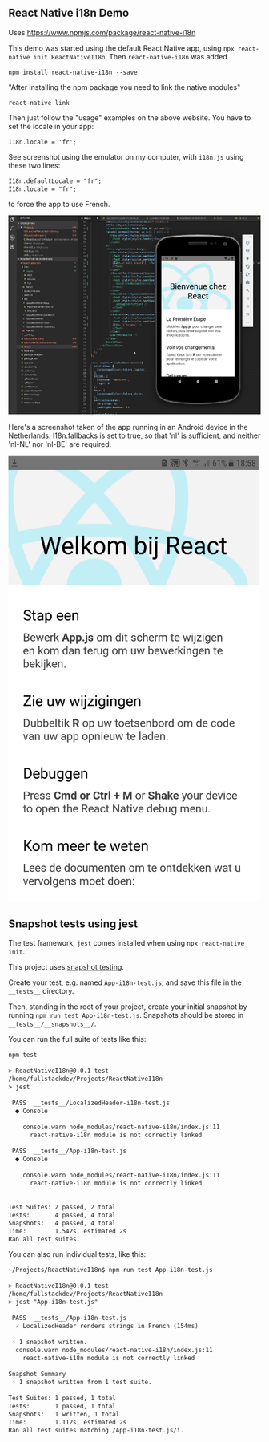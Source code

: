 ## React Native i18n Demo

Uses https://www.npmjs.com/package/react-native-i18n

This demo was started using the default React Native app, using `npx react-native init ReactNativeI18n`. Then `react-native-i18n` was added.

```
npm install react-native-i18n --save
```

"After installing the npm package you need to link the native modules"

```
react-native link
```

Then just follow the "usage" examples on the above website. You have to set the locale in your app:

```
I18n.locale = 'fr';
```

See screenshot using the emulator on my computer, with `i18n.js` using these two lines:
```
I18n.defaultLocale = "fr";
I18n.locale = "fr";
```
to force the app to use French.

![React Native i18n demo](https://github.com/fullStackOasis/react-native-i18n-demo/raw/master/react-native-i18n-demo.png)

Here's a screenshot taken of the app running in an Android device in the Netherlands. I18n.fallbacks is set to true, so that 'nl' is sufficient, and neither 'nl-NL' nor 'nl-BE' are required.

![React Native i18n demo on device in NL](https://github.com/fullStackOasis/react-native-i18n-demo/raw/master/react-native-i18n-demo-nl.png)

## Snapshot tests using jest

The test framework, `jest` comes installed when using `npx react-native init`.

This project uses [snapshot testing](https://jestjs.io/docs/en/snapshot-testing).

Create your test, e.g. named `App-i18n-test.js`, and save this file in the `__tests__` directory.

Then, standing in the root of your project, create your initial snapshot by running `npm run test App-i18n-test.js`. Snapshots should be stored in `__tests__/__snapshots__/`.

You can run the full suite of tests like this:

```
npm test

> ReactNativeI18n@0.0.1 test /home/fullstackdev/Projects/ReactNativeI18n
> jest

 PASS  __tests__/LocalizedHeader-i18n-test.js
  ● Console

    console.warn node_modules/react-native-i18n/index.js:11
      react-native-i18n module is not correctly linked

 PASS  __tests__/App-i18n-test.js
  ● Console

    console.warn node_modules/react-native-i18n/index.js:11
      react-native-i18n module is not correctly linked


Test Suites: 2 passed, 2 total
Tests:       4 passed, 4 total
Snapshots:   4 passed, 4 total
Time:        1.542s, estimated 2s
Ran all test suites.
```

You can also run individual tests, like this:

```
~/Projects/ReactNativeI18n$ npm run test App-i18n-test.js

> ReactNativeI18n@0.0.1 test /home/fullstackdev/Projects/ReactNativeI18n
> jest "App-i18n-test.js"

 PASS  __tests__/App-i18n-test.js
  ✓ LocalizedHeader renders strings in French (154ms)

 › 1 snapshot written.
  console.warn node_modules/react-native-i18n/index.js:11
    react-native-i18n module is not correctly linked

Snapshot Summary
 › 1 snapshot written from 1 test suite.

Test Suites: 1 passed, 1 total
Tests:       1 passed, 1 total
Snapshots:   1 written, 1 total
Time:        1.112s, estimated 2s
Ran all test suites matching /App-i18n-test.js/i.
```

